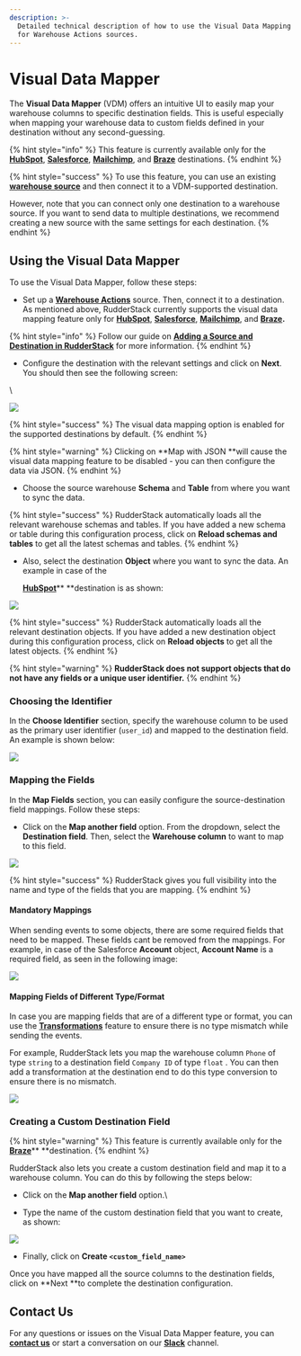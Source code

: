 ```yaml
---
description: >-
  Detailed technical description of how to use the Visual Data Mapping feature
  for Warehouse Actions sources.
---
```


# Visual Data Mapper

The **Visual Data Mapper** (VDM) offers an intuitive UI to easily map your warehouse columns to specific destination fields. This is useful especially when mapping your warehouse data to custom fields defined in your destination without any second-guessing.

{% hint style="info" %}
This feature is currently available only for the [**HubSpot**](../destinations/crm/hubspot.md), [**Salesforce**](../destinations/crm/salesforce.md), [**Mailchimp**](../destinations/marketing/mailchimp.md), and [**Braze**](../destinations/marketing/braze.md) destinations.
{% endhint %}

{% hint style="success" %}
To use this feature, you can use an existing [**warehouse source**](./) and then connect it to a VDM-supported destination.

However, note that you can connect only one destination to a warehouse source. If you want to send data to multiple destinations, we recommend creating a new source with the same settings for each destination.
{% endhint %}

## Using the Visual Data Mapper

To use the Visual Data Mapper, follow these steps:

* Set up a [**Warehouse Actions**](./) source. Then, connect it to a destination. As mentioned above, RudderStack currently supports the visual data mapping feature only for [**HubSpot**](../destinations/crm/hubspot.md), [**Salesforce**](../destinations/crm/salesforce.md), [**Mailchimp**](../destinations/marketing/mailchimp.md), and [**Braze**](../destinations/marketing/braze.md)**.**

{% hint style="info" %}
Follow our guide on [**Adding a Source and Destination in RudderStack**](../connections/adding-source-and-destination-rudderstack.md) for more information.
{% endhint %}

* Configure the destination with the relevant settings and click on **Next**. You should then see the following screen:

\


![](<../.gitbook/assets/1 (28).png>)

{% hint style="success" %}
The visual data mapping option is enabled for the supported destinations by default. 
{% endhint %}

{% hint style="warning" %}
Clicking on **Map with JSON **will cause the visual data mapping feature to be disabled - you can then configure the data via JSON.
{% endhint %}

* Choose the source warehouse **Schema** and **Table** from where you want to sync the data.

{% hint style="success" %}
RudderStack automatically loads all the relevant warehouse schemas and tables. If you have added a new schema or table during this configuration process, click on **Reload schemas and tables** to get all the latest schemas and tables.
{% endhint %}

*   Also, select the destination **Object** where you want to sync the data. An example in case of the 

    [**HubSpot**](../destinations/crm/hubspot.md)** **destination is as shown:

![](<../.gitbook/assets/2 (31).png>)

{% hint style="success" %}
RudderStack automatically loads all the relevant destination objects. If you have added a new destination object during this configuration process, click on **Reload objects** to get all the latest objects.
{% endhint %}

{% hint style="warning" %}
**RudderStack does not support objects that do not have any fields or a unique user identifier.**
{% endhint %}

### Choosing the Identifier

In the **Choose Identifier** section, specify the warehouse column to be used as the primary user identifier (`user_id`) and mapped to the destination field. An example is shown below:

![](<../.gitbook/assets/3 (28).png>)

### Mapping the Fields

In the **Map Fields** section, you can easily configure the source-destination field mappings. Follow these steps:

* Click on the **Map another field** option. From the dropdown, select the **Destination field**. Then, select the **Warehouse column** to want to map to this field.

![](<../.gitbook/assets/image (96).png>)

{% hint style="success" %}
RudderStack gives you full visibility into the name and type of the fields that you are mapping. 
{% endhint %}

#### Mandatory Mappings

When sending events to some objects, there are some required fields that need to be mapped. These fields cant be removed from the mappings. For example, in case of the Salesforce **Account** object, **Account Name** is a required field, as seen in the following image:

![](<../.gitbook/assets/image (126).png>)

#### Mapping Fields of Different Type/Format

In case you are mapping fields that are of a different type or format, you can use the [**Transformations**](../transformations/) feature to ensure there is no type mismatch while sending the events. 

For example, RudderStack lets you map the warehouse column `Phone` of type `string` to a destination field `Company ID` of type `float` . You can then add a transformation at the destination end to do this type conversion to ensure there is no mismatch.

![](<../.gitbook/assets/6 (23).png>)

### Creating a Custom Destination Field

{% hint style="warning" %}
This feature is currently available only for the [**Braze**](../destinations/marketing/braze.md)** **destination.
{% endhint %}

RudderStack also lets you create a custom destination field and map it to a warehouse column. You can do this by following the steps below:

* Click on the **Map another field** option.\

* Type the name of the custom destination field that you want to create, as shown:

![](<../.gitbook/assets/image (120).png>)

* Finally, click on **Create `<custom_field_name>`**

Once you have mapped all the source columns to the destination fields, click on **Next **to complete the destination configuration.

## Contact Us

For any questions or issues on the Visual Data Mapper feature, you can [**contact us**](mailto:%20docs@rudderstack.com) or start a conversation on our [**Slack**](https://resources.rudderstack.com/join-rudderstack-slack) channel.
